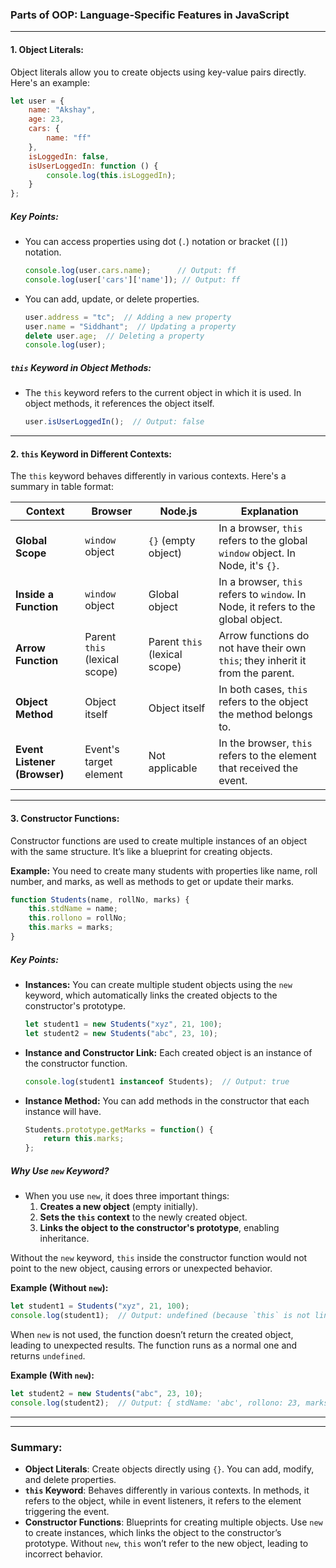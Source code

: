 ### **Parts of OOP: Language-Specific Features in JavaScript**

---

#### **1. Object Literals:**

Object literals allow you to create objects using key-value pairs directly. Here's an example:

```js
let user = {
    name: "Akshay",
    age: 23,
    cars: {
        name: "ff"
    },
    isLoggedIn: false,
    isUserLoggedIn: function () {
        console.log(this.isLoggedIn);
    }
};
```

##### **Key Points:**
- You can access properties using dot (`.`) notation or bracket (`[]`) notation.
    ```js
    console.log(user.cars.name);      // Output: ff
    console.log(user['cars']['name']); // Output: ff
    ```
- You can add, update, or delete properties.
    ```js
    user.address = "tc";  // Adding a new property
    user.name = "Siddhant";  // Updating a property
    delete user.age;  // Deleting a property
    console.log(user);
    ```

##### **`this` Keyword in Object Methods:**
- The `this` keyword refers to the current object in which it is used. In object methods, it references the object itself.
    ```js
    user.isUserLoggedIn();  // Output: false
    ```

---

#### **2. `this` Keyword in Different Contexts:**

The `this` keyword behaves differently in various contexts. Here's a summary in table format:

| **Context**                | **Browser**                   | **Node.js**                 | **Explanation**                                                                  |
|----------------------------|-------------------------------|-----------------------------|----------------------------------------------------------------------------------|
| **Global Scope**            | `window` object               | `{}` (empty object)          | In a browser, `this` refers to the global `window` object. In Node, it's `{}`.   |
| **Inside a Function**       | `window` object               | Global object                | In a browser, `this` refers to `window`. In Node, it refers to the global object.|
| **Arrow Function**          | Parent `this` (lexical scope) | Parent `this` (lexical scope)| Arrow functions do not have their own `this`; they inherit it from the parent.   |
| **Object Method**           | Object itself                 | Object itself                | In both cases, `this` refers to the object the method belongs to.                |
| **Event Listener (Browser)**| Event's target element        | Not applicable               | In the browser, `this` refers to the element that received the event.            |

---

#### **3. Constructor Functions:**

Constructor functions are used to create multiple instances of an object with the same structure. It’s like a blueprint for creating objects.

**Example:**
You need to create many students with properties like name, roll number, and marks, as well as methods to get or update their marks.

```js
function Students(name, rollNo, marks) {
    this.stdName = name;
    this.rollono = rollNo;
    this.marks = marks;
}
```

##### **Key Points:**
- **Instances:** You can create multiple student objects using the `new` keyword, which automatically links the created objects to the constructor's prototype.
    ```js
    let student1 = new Students("xyz", 21, 100);
    let student2 = new Students("abc", 23, 10);
    ```
- **Instance and Constructor Link:** Each created object is an instance of the constructor function.
    ```js
    console.log(student1 instanceof Students);  // Output: true
    ```
- **Instance Method:** You can add methods in the constructor that each instance will have.
    ```js
    Students.prototype.getMarks = function() {
        return this.marks;
    };
    ```

##### **Why Use `new` Keyword?**

- When you use `new`, it does three important things:
  1. **Creates a new object** (empty initially).
  2. **Sets the `this` context** to the newly created object.
  3. **Links the object to the constructor's prototype**, enabling inheritance.

Without the `new` keyword, `this` inside the constructor function would not point to the new object, causing errors or unexpected behavior.

**Example (Without `new`):**

```js
let student1 = Students("xyz", 21, 100);
console.log(student1);  // Output: undefined (because `this` is not linked)
```

When `new` is not used, the function doesn’t return the created object, leading to unexpected results. The function runs as a normal one and returns `undefined`.

**Example (With `new`):**

```js
let student2 = new Students("abc", 23, 10);
console.log(student2);  // Output: { stdName: 'abc', rollono: 23, marks: 10 }
```

---


---

### **Summary:**

- **Object Literals**: Create objects directly using `{}`. You can add, modify, and delete properties.
- **`this` Keyword**: Behaves differently in various contexts. In methods, it refers to the object, while in event listeners, it refers to the element triggering the event.
- **Constructor Functions**: Blueprints for creating multiple objects. Use `new` to create instances, which links the object to the constructor’s prototype. Without `new`, `this` won’t refer to the new object, leading to incorrect behavior.
